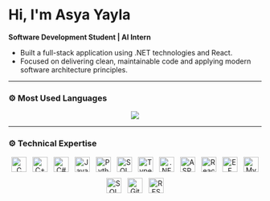 # Hi, I'm Asya Yayla

**Software Development Student | AI Intern**  
- Built a full-stack application using .NET technologies and React.  
- Focused on delivering clean, maintainable code and applying modern software architecture principles.

---

### ⚙️ Most Used Languages

<p align="center">
  <img src="https://github-readme-stats.vercel.app/api/top-langs/?username=asyayla&layout=compact&hide_border=true" />
</p>

---

### ⚙️ Technical Expertise

<p align="center" style="display:flex; justify-content:center; flex-wrap:wrap; gap:12px;">
  <!-- Languages -->
  <img src="https://cdn.jsdelivr.net/gh/devicons/devicon/icons/c/c-original.svg" width="30" height="30" title="C" /> 
  <img src="https://cdn.jsdelivr.net/gh/devicons/devicon/icons/cplusplus/cplusplus-original.svg" width="30" height="30" title="C++" /> 
  <img src="https://cdn.jsdelivr.net/gh/devicons/devicon/icons/csharp/csharp-original.svg" width="30" height="30" title="C#" /> 
  <img src="https://cdn.jsdelivr.net/gh/devicons/devicon/icons/java/java-original.svg" width="30" height="30" title="Java" /> 
  <img src="https://cdn.jsdelivr.net/gh/devicons/devicon/icons/python/python-original.svg" width="30" height="30" title="Python" /> 
  <img src="https://www.svgrepo.com/show/303216/sql.svg" width="30" height="30" title="SQL" />
  <img src="https://cdn.jsdelivr.net/gh/devicons/devicon/icons/typescript/typescript-original.svg" width="30" height="30" title="TypeScript" />

  <!-- Frameworks & Libraries -->
  <img src="https://cdn.jsdelivr.net/gh/devicons/devicon/icons/dot-net/dot-net-original.svg" width="30" height="30" title=".NET" /> 
  <img src="https://cdn.jsdelivr.net/gh/devicons/devicon/icons/aspdotnet/aspdotnet-original.svg" width="30" height="30" title="ASP.NET Core" />
  <img src="https://cdn.jsdelivr.net/gh/devicons/devicon/icons/react/react-original.svg" width="30" height="30" title="React" /> 
  <img src="https://cdn.jsdelivr.net/gh/devicons/devicon/icons/efcore/efcore-original.svg" width="30" height="30" title="EF Core" />

  <!-- Databases & Tools -->
  <img src="https://cdn.jsdelivr.net/gh/devicons/devicon/icons/mysql/mysql-original.svg" width="30" height="30" title="MySQL" />
  <img src="https://cdn.jsdelivr.net/gh/devicons/devicon/icons/microsoftsqlserver/microsoftsqlserver-plain.svg" width="30" height="30" title="SQL Server" /> 
  <img src="https://cdn.jsdelivr.net/gh/devicons/devicon/icons/git/git-original.svg" width="30" height="30" title="Git" /> 
  <img src="https://cdn.jsdelivr.net/gh/devicons/devicon/icons/swagger/swagger-original.svg" width="30" height="30" title="REST APIs" /> 
</p>
